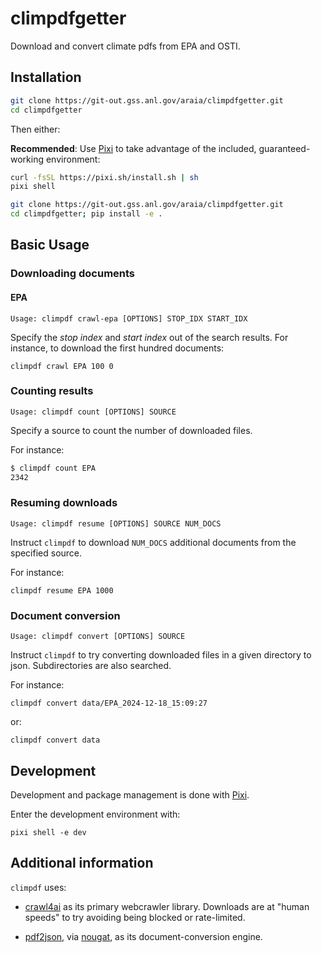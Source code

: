 # climpdfgetter

Download and convert climate pdfs from EPA and OSTI.

## Installation

```bash
git clone https://git-out.gss.anl.gov/araia/climpdfgetter.git
cd climpdfgetter
```

Then either:

**Recommended**: Use [Pixi](https://pixi.sh/latest/) to take advantage of the included, guaranteed-working environment:

```bash
curl -fsSL https://pixi.sh/install.sh | sh
pixi shell
```



```bash
git clone https://git-out.gss.anl.gov/araia/climpdfgetter.git
cd climpdfgetter; pip install -e .
```

## Basic Usage

### Downloading documents

#### EPA

```Usage: climpdf crawl-epa [OPTIONS] STOP_IDX START_IDX```

Specify the *stop index* and *start index* out of the search results. For instance, to download
the first hundred documents:

```climpdf crawl EPA 100 0```

### Counting results

```Usage: climpdf count [OPTIONS] SOURCE```

Specify a source to count the number of downloaded files.

For instance:

````bash
$ climpdf count EPA
2342
````

### Resuming downloads

```Usage: climpdf resume [OPTIONS] SOURCE NUM_DOCS```

Instruct ``climpdf`` to download ``NUM_DOCS`` additional documents from the
specified source.

For instance:

```climpdf resume EPA 1000```

### Document conversion

```Usage: climpdf convert [OPTIONS] SOURCE```

Instruct ``climpdf`` to try converting downloaded files in a given directory
to json. Subdirectories are also searched.

For instance:

```climpdf convert data/EPA_2024-12-18_15:09:27```

or:

```climpdf convert data```

## Development

Development and package management is done with [Pixi](https://pixi.sh/latest/).

Enter the development environment with:

```pixi shell -e dev```

## Additional information

``climpdf`` uses:

- [crawl4ai](https://crawl4ai.com/mkdocs/) as its primary webcrawler
library. Downloads are at "human speeds" to try avoiding being blocked
or rate-limited.

- [pdf2json](https://github.com/nesar/pdf2json/), via [nougat](https://github.com/facebookresearch/nougat),
as its document-conversion engine.
